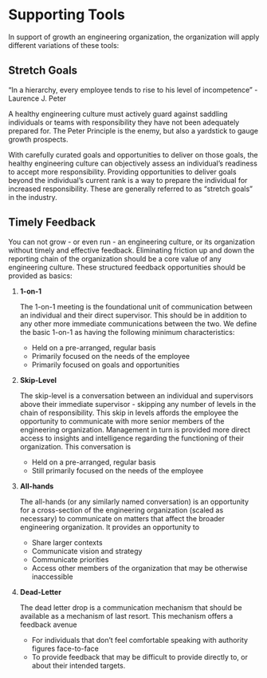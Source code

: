 Supporting Tools
================= 
In support of growth an engineering organization, the organization will apply different variations of these tools:

## Stretch Goals

“In a hierarchy, every employee tends to rise to his level of incompetence” - Laurence J. Peter

A healthy engineering culture must actively guard against saddling individuals or teams with responsibility they have not been adequately prepared for. The Peter Principle is the enemy, but also a yardstick to gauge growth prospects.

With carefully curated goals and opportunities to deliver on those goals, the healthy engineering culture can objectively assess an individual’s readiness to accept more responsibility. Providing opportunities to deliver goals beyond the individual’s current rank is a way to prepare the individual for increased responsibility. These are generally referred to as “stretch goals” in the industry. 

## Timely Feedback
You can not grow - or even run - an engineering culture, or its organization without timely and effective feedback. Eliminating friction up and down the reporting chain of the organization should be a core value of any engineering culture. These structured feedback opportunities should be provided as basics:

1. **1-on-1**

    The 1-on-1 meeting is the foundational unit of communication between an individual and their direct supervisor. This should be in addition to any other more immediate communications between the two. We define the basic 1-on-1 as having the following minimum characteristics:
    - Held on a pre-arranged, regular basis
    - Primarily focused on the needs of the employee
    - Primarily focused on goals and opportunities
2. **Skip-Level**
   
    The skip-level is a conversation between an individual and supervisors above their immediate supervisor - skipping any number of levels in the chain of responsibility. This skip in levels affords the employee the opportunity to communicate with more senior members of the engineering organization. Management in turn is provided more direct access to insights and intelligence regarding the functioning of their organization. This conversation is
    - Held on a pre-arranged, regular basis
    - Still primarily focused on the needs of the employee
3. **All-hands**
   
    The all-hands (or any similarly named conversation) is an opportunity for a cross-section of the engineering organization (scaled as necessary) to communicate on matters that affect the broader engineering organization. It provides an opportunity to
    - Share larger contexts
    - Communicate vision and strategy
    - Communicate priorities
    - Access other members of the organization that may be otherwise inaccessible
4. **Dead-Letter**
    
    The dead letter drop is a communication mechanism that should be available as a mechanism of last resort. This mechanism offers a feedback avenue 
    - For individuals that don’t feel comfortable speaking with authority figures face-to-face
    - To provide feedback that may be difficult to provide directly to, or about their intended targets. 
